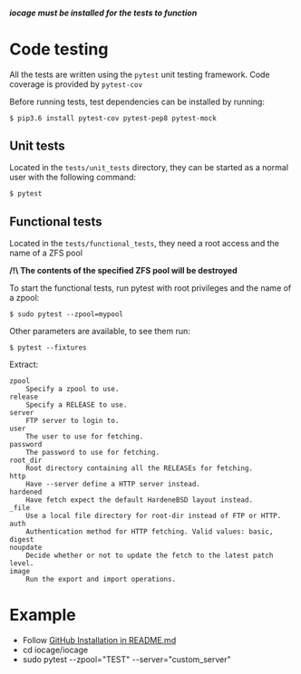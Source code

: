 ##### iocage must be installed for the tests to function

# Code testing
All the tests are written using the `pytest` unit testing framework. Code coverage is provided by `pytest-cov`

Before running tests, test dependencies can be installed by running:
```
$ pip3.6 install pytest-cov pytest-pep8 pytest-mock
```

## Unit tests

Located in the ``tests/unit_tests`` directory, they can be started as a normal user with the following command:

```
$ pytest
```

## Functional tests

Located in the ``tests/functional_tests``, they need a root access and the name of a ZFS pool

**/!\ The contents of the specified ZFS pool will be destroyed**

To start the functional tests, run pytest with root privileges and the name of a zpool:
```
$ sudo pytest --zpool=mypool
```

Other parameters are available, to see them run:
```
$ pytest --fixtures
```
Extract:
```
zpool
    Specify a zpool to use.
release
    Specify a RELEASE to use.
server
    FTP server to login to.
user
    The user to use for fetching.
password
    The password to use for fetching.
root_dir
    Root directory containing all the RELEASEs for fetching.
http
    Have --server define a HTTP server instead.
hardened
    Have fetch expect the default HardeneBSD layout instead.
_file
    Use a local file directory for root-dir instead of FTP or HTTP.
auth
    Authentication method for HTTP fetching. Valid values: basic, digest
noupdate
    Decide whether or not to update the fetch to the latest patch level.
image
    Run the export and import operations.
```


# Example
- Follow [GitHub Installation in README.md](https://github.com/iocage/iocage/blob/master/README.md)
- cd iocage/iocage
- sudo pytest --zpool="TEST" --server="custom_server"
